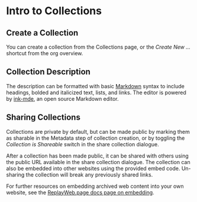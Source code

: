 # Intro to Collections

## Create a Collection

You can create a collection from the Collections page, or the  _Create New ..._ shortcut from the org overview.

## Collection Description

The description can be formatted with basic [Markdown](https://github.github.com/gfm/#what-is-markdown-) syntax to include headings, bolded and italicized text, lists, and links. The editor is powered by [ink-mde](https://github.com/davidmyersdev/ink-mde), an open source Markdown editor.

## Sharing Collections

Collections are private by default, but can be made public by marking them as sharable in the Metadata step of collection creation, or by toggling the _Collection is Shareable_ switch in the share collection dialogue.

After a collection has been made public, it can be shared with others using the public URL available in the share collection dialogue. The collection can also be embedded into other websites using the provided embed code. Un-sharing the collection will break any previously shared links.

For further resources on embedding archived web content into your own website, see the [ReplayWeb.page docs page on embedding](https://replayweb.page/docs/embedding).

